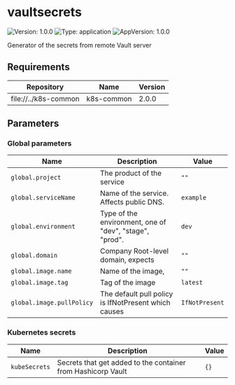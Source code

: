 # vaultsecrets

![Version: 1.0.0](https://img.shields.io/badge/Version-1.0.0-informational?style=flat-square) ![Type: application](https://img.shields.io/badge/Type-application-informational?style=flat-square) ![AppVersion: 1.0.0](https://img.shields.io/badge/AppVersion-1.0.0-informational?style=flat-square)

Generator of the secrets from remote Vault server

## Requirements

| Repository | Name | Version |
|------------|------|---------|
| file://../k8s-common | k8s-common | 2.0.0   |

## Parameters

### Global parameters

| Name                      | Description                                             | Value          |
| ------------------------- | ------------------------------------------------------- | -------------- |
| `global.project`          | The product of the service                              | `""`           |
| `global.serviceName`      | Name of the service. Affects public DNS.                | `example`      |
| `global.environment`      | Type of the environment, one of "dev", "stage", "prod". | `dev`          |
| `global.domain`           | Company Root-level domain, expects                      | `""`           |
| `global.image.name`       | Name of the image,                                      | `""`           |
| `global.image.tag`        | Tag of the image                                        | `latest`       |
| `global.image.pullPolicy` | The default pull policy is IfNotPresent which causes    | `IfNotPresent` |

### Kubernetes secrets

| Name          | Description                                                  | Value |
| ------------- | ------------------------------------------------------------ | ----- |
| `kubeSecrets` | Secrets that get added to the container from Hashicorp Vault | `{}`  |


